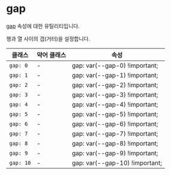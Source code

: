 # gap

[gap](https://developer.mozilla.org/en-US/docs/Web/CSS/gap) 속성에 대한 유틸리티입니다.

행과 열 사이의 갭(거터)을 설정합니다.

<table>
  <thead>
    <tr>
      <th scope="col">클래스</th>
      <th scope="col">약어 클래스</th>
      <th scope="col">속성</th>
    </tr>
  </thead>
  <tbody>
  <!-- gap: 0 -->
<tr>
  <td><code>gap: 0</code></td>
  <td class="blank">-</td>
  <td><span class="code">gap: var(--gap-0) !important;</span></td>
</tr>

<!-- gap: 1 -->
<tr>
  <td><code>gap: 1</code></td>
  <td class="blank">-</td>
  <td><span class="code">gap: var(--gap-1) !important;</span></td>
</tr>

<!-- gap: 2 -->
<tr>
  <td><code>gap: 2</code></td>
  <td class="blank">-</td>
  <td><span class="code">gap: var(--gap-2) !important;</span></td>
</tr>

<!-- gap: 3 -->
<tr>
  <td><code>gap: 3</code></td>
  <td class="blank">-</td>
  <td><span class="code">gap: var(--gap-3) !important;</span></td>
</tr>

<!-- gap: 4 -->
<tr>
  <td><code>gap: 4</code></td>
  <td class="blank">-</td>
  <td><span class="code">gap: var(--gap-4) !important;</span></td>
</tr>

<!-- gap: 5 -->
<tr>
  <td><code>gap: 5</code></td>
  <td class="blank">-</td>
  <td><span class="code">gap: var(--gap-5) !important;</span></td>
</tr>

<!-- gap: 6 -->
<tr>
  <td><code>gap: 6</code></td>
  <td class="blank">-</td>
  <td><span class="code">gap: var(--gap-6) !important;</span></td>
</tr>

<!-- gap: 7 -->
<tr>
  <td><code>gap: 7</code></td>
  <td class="blank">-</td>
  <td><span class="code">gap: var(--gap-7) !important;</span></td>
</tr>

<!-- gap: 8 -->
<tr>
  <td><code>gap: 8</code></td>
  <td class="blank">-</td>
  <td><span class="code">gap: var(--gap-8) !important;</span></td>
</tr>

<!-- gap: 9 -->
<tr>
  <td><code>gap: 9</code></td>
  <td class="blank">-</td>
  <td><span class="code">gap: var(--gap-9) !important;</span></td>
</tr>

<!-- gap: 10 -->
<tr>
  <td><code>gap: 10</code></td>
  <td class="blank">-</td>
  <td><span class="code">gap: var(--gap-10) !important;</span></td>
</tr>

  </tbody>

</table>
